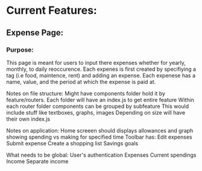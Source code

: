 # Current Features:

## Expense Page:

### Purpose:

This page is meant for users to input there expenses whether for yearly, monthly, to daily reoccurence. Each expenes is first created by specifiying a tag (i.e food, maintence, rent) and adding an expense. Each expenese has a name, value, and the period at which the expense is paid at.

Notes on file structure:
    Might have components folder hold it by feature/routers.
        Each folder will have an index.js to get entire feature
    Within each router folder components can be grouped by subfeature
        This would include stuff like textboxes, graphs, images
        Depending on size will have their own index.js

Notes on application:
  Home screeen should displays allowances and graph showing spending vs making for specified time
  Toolbar has:
    Edit expenses
    Submit expense
    Create a shopping list
    Savings goals

What needs to be global:
  User's authentication
  Expenses
  Current spendings
  Income
  Separate income

